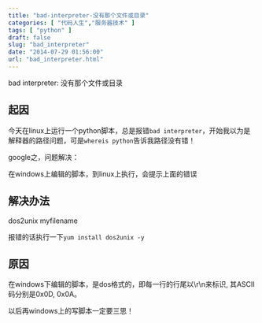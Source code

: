 ```yaml
---
title: "bad-interpreter-没有那个文件或目录"
categories: [ "代码人生","服务器技术" ]
tags: [ "python" ]
draft: false
slug: "bad_interpreter"
date: "2014-07-29 01:56:00"
url: "bad_interpreter.html"
---
```


bad interpreter: 没有那个文件或目录


## 起因

今天在linux上运行一个python脚本，总是报错`bad interpreter`，开始我以为是解释器的路径问题，可是`whereis python`告诉我路径没有错！

google之，问题解决：

在windows上编辑的脚本，到linux上执行，会提示上面的错误

## 解决办法

dos2unix  myfilename

报错的话执行一下`yum install dos2unix -y`


## 原因

在windows下编辑的脚本，是dos格式的，即每一行的行尾以\r\n来标识, 其ASCII码分别是0x0D, 0x0A。

以后再windows上的写脚本一定要三思！